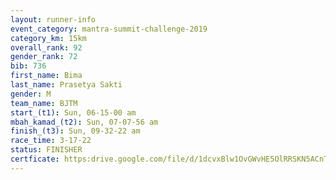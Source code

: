 ```yaml
---
layout: runner-info 
event_category: mantra-summit-challenge-2019 
category_km: 15km 
overall_rank: 92
gender_rank: 72
bib: 736
first_name: Bima
last_name: Prasetya Sakti
gender: M
team_name: BJTM
start_(t1): Sun, 06-15-00 am
mbah_kamad_(t2): Sun, 07-07-56 am
finish_(t3): Sun, 09-32-22 am
race_time: 3-17-22
status: FINISHER
certficate: https:drive.google.com/file/d/1dcvxBlw1OvGWvHE5OlRRSKN5ACnTLO4R/view?usp=sharing
---
```

